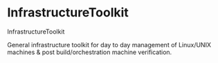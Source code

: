 # InfrastructureToolkit
InfrastructureToolkit

General infrastructure toolkit for day to day management of Linux/UNIX machines & post build/orchestration machine verification.

